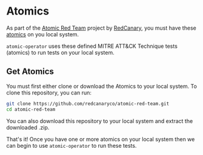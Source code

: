 # Atomics

As part of the [Atomic Red Team](https://github.com/redcanaryco/atomic-red-team) project by [RedCanary](https://redcanary.com/), you must have these [atomics](https://github.com/redcanaryco/atomic-red-team/tree/master/atomics) on you local system.

`atomic-operator` uses these defined MITRE ATT&CK Technique tests (atomics) to run tests on your local system.

## Get Atomics

You must first either clone or download the Atomics to your local system. To clone this repository, you can run:

```bash
git clone https://github.com/redcanaryco/atomic-red-team.git
cd atomic-red-team
```

You can also download this repository to your local system and extract the downloaded .zip.

That's it!  Once you have one or more atomics on your local system then we can begin to use `atomic-operator` to run these tests.
